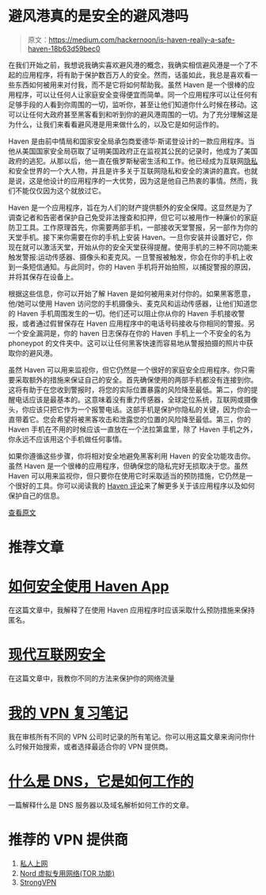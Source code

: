 # 避风港真的是安全的避风港吗

> 原文：<https://medium.com/hackernoon/is-haven-really-a-safe-haven-18b63d59bec0>

在我们开始之前，我想说我确实喜欢避风港的概念，我确实相信避风港是一个了不起的应用程序，将有助于保护数百万人的安全。然而，话虽如此，我总是喜欢看一些东西如何被用来对付我，而不是它将如何帮助我。虽然 Haven 是一个很棒的应用程序，可以让任何人让家庭安全变得便宜而简单。同一个应用程序可以让任何有足够手段的人看到你周围的一切，监听你，甚至让他们知道你什么时候在移动。这可以让任何大政府甚至黑客看到和听到你的避风港周围的一切。为了充分理解这是为什么，让我们来看看避风港是用来做什么的，以及它是如何运作的。

Haven 是由前中情局和国家安全局承包商爱德华·斯诺登设计的一款应用程序。当他从美国国家安全局窃取了证明美国政府正在监视其公民的记录时，他成为了美国政府的逃犯。从那以后，他一直在俄罗斯秘密生活和工作。他已经成为互联网[隐私](https://hackernoon.com/tagged/privacy)和安全世界的一个大人物，并且是许多关于互联网隐私和安全的演讲的嘉宾。也就是说，这是他设计的应用程序的一大优势，因为这是他自己热衷的事情。然而，我们不能仅仅因为这个就放过它。

Haven 是一个应用程序，旨在为人们的财产提供额外的安全保障。这显然是为了调查记者和告密者保护自己免受非法搜查和扣押，但它可以被用作一种廉价的家庭防卫工具。工作原理首先，你需要两部手机，一部接收天堂警报，另一部作为你的天堂手机。接下来你需要在你的手机上安装 Haven。一旦你安装并设置好它，你现在就可以激活天堂，开始从你的安全天堂获得提醒。使用手机的三种不同功能来触发警报:运动传感器、摄像头和麦克风。一旦警报被触发，你会在你的手机上收到一条短信通知。与此同时，你的 Haven 手机将开始拍照，以捕捉警报的原因，并将其保存在设备上。

根据这些信息，你可以开始了解 Haven 是如何被用来对付你的。如果黑客愿意，他/她可以使用 Haven 访问您的手机摄像头、麦克风和运动传感器，让他们知道您的 Haven 手机周围发生的一切。他们还可以阻止你从你的 Haven 手机接收警报，或者通过假冒保存在 Haven 应用程序中的电话号码接收与你相同的警报。另一个安全漏洞是，你的 haven 日志保存在你的 Haven 手机上一个不安全的名为 phoneypot 的文件夹中。这可以让任何黑客快速而容易地从警报拍摄的照片中获取你的避风港。

虽然 Haven 可以用来监视你，但它仍然是一个很好的家庭安全应用程序。你只需要采取额外的措施来保证自己的安全。首先确保使用的两部手机都没有连接到你。这将有助于在您收到警报时，将您的实际位置暴露的风险降至最低。第二，你的提醒电话应该是最基本的。这意味着没有重力传感器，全球定位系统，互联网或摄像头，你应该只把它作为一个报警电话。这部手机是保护你隐私的关键，因为你会一直带着它。您会希望将被黑客攻击和泄露您的位置的风险降至最低。第三，你的 Haven 手机在不用的时候应该一直放在一个法拉第盒里，除了 Haven 手机之外，你永远不应该用这个手机做任何事情。

如果你遵循这些步骤，你将相对安全地避免黑客利用 Haven 的安全功能攻击你。虽然 Haven 是一个很棒的应用程序，但确保您的隐私完好无损取决于您。虽然 Haven 可以用来监视你，但只要你在使用它时采取适当的预防措施，它仍然是一个很好的工具。你可以阅读我的 [Haven 评论](/p/haven-review-9a2c307646cb)来了解更多关于该应用程序以及如何保护自己的信息。

[查看原文](https://www.prevsec.org/single-post/2017/12/26/Is-Haven-Really-a-Safe-Haven)

# 推荐文章

# [如何安全使用 Haven App](/@Jekyl/how-to-securely-use-the-haven-app-6e080184c6a6)

在这篇文章中，我解释了在使用 Haven 应用程序时应该采取什么预防措施来保持匿名。

# [现代互联网安全](https://www.prevsec.org/single-post/2017/03/04/Internet-Security-In-The-Modern-Age)

在这篇文章中，我教你不同的方法来保护你的网络流量

# [我的 VPN 复习笔记](https://www.prevsec.org/single-post/2017/04/01/My-VPN-Review-Notes)

我在审核所有不同的 VPN 公司时记录的所有笔记。你可以用这篇文章来询问你什么时候开始搜索，或者选择最适合你的 VPN 提供商。

# [什么是 DNS，它是如何工作的](https://www.prevsec.org/single-post/2017/03/04/What-is-DNS-and-How-Does-it-Work)

一篇解释什么是 DNS 服务器以及域名解析如何工作的文章。

# 推荐的 VPN 提供商

1.  [私人上网](https://www.privateinternetaccess.com/pages/buy-vpn/vpnkld)
2.  [Nord 虚拟专用网络(TOR 功能)](https://go.nordvpn.net/aff_c?offer_id=15&aff_id=3283)
3.  [StrongVPN](http://strongvpn.com/?offer_id=4&aff_id=3114)